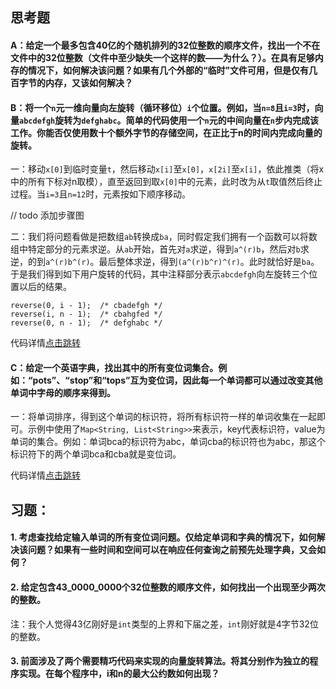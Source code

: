 ## 思考题

#### A：给定一个最多包含40亿的个随机排列的32位整数的顺序文件，找出一个不在文件中的32位整数（文件中至少缺失一个这样的数——为什么？）。在具有足够内存的情况下，如何解决该问题？如果有几个外部的“临时”文件可用，但是仅有几百字节的内存，又该如何解决？



#### B：将一个`n`元一维向量向左旋转（循环移位）`i`个位置。例如，当`n=8`且`i=3`时，向量`abcdefgh`旋转为`defghabc`。简单的代码使用一个`n`元的中间向量在`n`步内完成该工作。你能否仅使用数十个额外字节的存储空间，在正比于n的时间内完成向量的旋转。

一：移动`x[0]`到临时变量`t`，然后移动`x[i]`至`x[0]`，`x[2i]`至`x[i]`，依此推类（将x中的所有下标对n取模），直至返回到取`x[0]`中的元素，此时改为从`t`取值然后终止过程。当`i=3`且`n=12`时，元素按如下顺序移动。

// todo 添加步骤图

二：我们将问题看做是把数组`ab`转换成`ba`，同时假定我们拥有一个函数可以将数组中特定部分的元素求逆。从`ab`开始，首先对`a`求逆，得到`a^(r)b`，然后对`b`求逆，的到`a^(r)b^(r)`。最后整体求逆，得到`(a^(r)b^r)^(r)`。此时就恰好是`ba`。于是我们得到如下用户旋转的代码，其中注释部分表示`abcdefgh`向左旋转三个位置以后的结果。

```java\
reverse(0, i - 1);	/* cbadefgh */
reverse(i, n - 1);	/* cbahgfed */
reverse(0, n - 1);	/* defghabc */
```

代码详情[点击跳转](./src/question/QB.java)



#### C：给定一个英语字典，找出其中的所有变位词集合。例如：“pots”、“stop”和“tops”互为变位词，因此每一个单词都可以通过改变其他单词中字母的顺序来得到。

一：将单词排序，得到这个单词的标识符，将所有标识符一样的单词收集在一起即可。示例中使用了`Map<String, List<String>>`来表示，key代表标识符，value为单词的集合。例如：单词bca的标识符为abc，单词cba的标识符也为abc，那这个标识符下的两个单词bca和cba就是变位词。

代码详情[点击跳转](./src/question/QC.java)



## 习题：

#### 1. 考虑查找给定输入单词的所有变位词问题。仅给定单词和字典的情况下，如何解决该问题？如果有一些时间和空间可以在响应任何查询之前预先处理字典，又会如何？



#### 2. 给定包含43_0000_0000个32位整数的顺序文件，如何找出一个出现至少两次的整数。

注：我个人觉得43亿刚好是`int`类型的上界和下届之差，`int`刚好就是4字节32位的整数。





#### 3. 前面涉及了两个需要精巧代码来实现的向量旋转算法。将其分别作为独立的程序实现。在每个程序中，i和n的最大公约数如何出现？